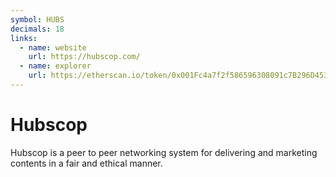 ```yaml
---
symbol: HUBS
decimals: 18
links:
  - name: website
    url: https://hubscop.com/
  - name: explorer
    url: https://etherscan.io/token/0x001Fc4a7f2f586596308091c7B296D4535A25a90
---
```


# Hubscop

Hubscop is a peer to peer networking system for delivering and marketing contents in a fair and ethical manner.
